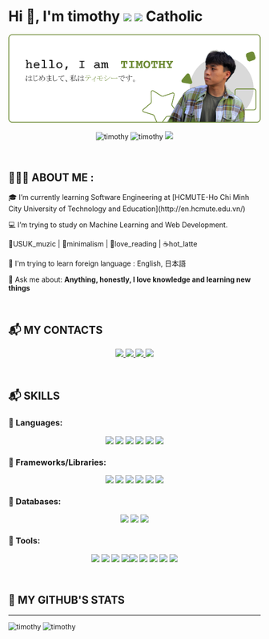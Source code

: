 <h1 align="left">Hi 👋, I'm timothy <img src="https://img.icons8.com/color/48/000000/vietnam-circular.png"/> <img src="https://img.icons8.com/fluent/48/000000/church.png"/> Catholic </h1>

![timothyBanner](./banner.png)


<p align="center"> 
  <img src="https://komarev.com/ghpvc/?username=timothytnm26&color=6E8B36" alt="timothy" /> 
  <img src="https://badges.pufler.dev/repos/timothytnm26" alt="timothy" /> 
  <img src="https://visitor-badge.laobi.icu/badge?page_id=timomint.timothytnm26")/>
</p> <br>
<h2>👨🏽‍💻 ABOUT ME :</h2>


<div align="left">
        <p> 🎓 I’m currently learning Software Engineering at [HCMUTE-Ho Chi Minh City University of Technology and Education](http://en.hcmute.edu.vn/)
        <p> 💻 I’m trying to study on Machine Learning and Web Development. 
        <p> 🎼USUK_muzic | 🍏minimalism | 📖love_reading | ☕hot_latte</p>
        <p> 📖 I'm trying to learn foreign language : English, 日本語</p>
        <p> 💬 Ask me about: <b>Anything, honestly, I love knowledge and learning new things</b></p>  
  </div>
<br>
<h2>📬 MY CONTACTS</h2>


<p align="center">
  <a href="https://www.linkedin.com/in/timothytran26/" target="_blank">
    <img src="https://img.icons8.com/fluent/48/000000/linkedin.png"/>
  </a>
  <a href="https://github.com/timothytnm26" alt="Github">
    <img src="https://img.icons8.com/fluent/48/000000/github.png"/>
  </a>  
  <a href="mailto:timothytnm@gmail.com" alt="Email">
    <img src="https://img.icons8.com/fluency/48/undefined/gmail-new.png"/>
  </a>
  <a href="https://www.facebook.com/timothytran26/" alt="Facebook">
    <img src="https://img.icons8.com/color/48/undefined/facebook.png"/ target="_blank" />
  </a> 
</p>
<br>
<h2>📬 SKILLS</h2>


<h3>🎯 Languages:</h3>
<p align="center">
<img src="https://img.icons8.com/color/48/undefined/java-coffee-cup-logo--v1.png"/>
<img src="https://img.icons8.com/color/48/undefined/c-sharp-logo.png"/>
<img src="https://img.icons8.com/color/48/undefined/python--v1.png"/>
<img src="https://img.icons8.com/color/48/undefined/javascript--v1.png"/>
<img src="https://img.icons8.com/color/48/undefined/html-5--v1.png"/>
<img src="https://img.icons8.com/color/48/undefined/sass.png"/>
</p>
<h3>🎯 Frameworks/Libraries:</h3>
<p align="center">
<img src="https://img.icons8.com/color/48/undefined/react-native.png"/>
<img src="https://img.icons8.com/external-tal-revivo-color-tal-revivo/48/undefined/external-nodejs-is-an-open-source-cross-platform-javascript-run-time-environment-logo-color-tal-revivo.png"/>
<img src="https://img.icons8.com/color/48/undefined/bootstrap.png"/>
<img src="https://img.icons8.com/color/48/undefined/flutter.png"/>
<img src="https://img.icons8.com/color/48/undefined/spring-logo.png"/>
<img src="https://img.icons8.com/external-tal-revivo-color-tal-revivo/48/undefined/external-net-or-dot-net-a-software-framework-developed-by-microsoft-logo-color-tal-revivo.png"/>
</p>
<h3>🎯 Databases:</h3>
<p align="center">
<img src="https://img.icons8.com/color/48/undefined/mongodb.png"/>
<img src="https://img.icons8.com/color/48/undefined/microsoft-sql-server.png"/>
<img src="https://img.icons8.com/color/48/undefined/mysql-logo.png"/>

</p>
<h3>🎯 Tools:</h3>
<p align="center">
<img src="https://img.icons8.com/color/48/undefined/visual-studio-code-2019.png"/>
<img src="https://img.icons8.com/color/48/undefined/visual-studio--v2.png"/>
<img src="https://img.icons8.com/officel/48/undefined/java-eclipse.png"/>
<img src="https://img.icons8.com/color/48/000000/git.png"/><img src="https://img.icons8.com/material-outlined/48/undefined/github.png"/>
  <img src="https://img.icons8.com/fluency/48/undefined/anaconda--v2.png"/>
  <img src="https://img.icons8.com/color/48/undefined/figma--v1.png"/>
  <img src="https://img.icons8.com/color/48/undefined/adobe-illustrator--v1.png"/>
  <img src="https://img.icons8.com/color/48/undefined/adobe-photoshop--v1.png"/>
</p>
<br>


<h2>📌 MY GITHUB'S STATS</h2>

-----

<div align="left">
    <img height="200em" src="https://github-readme-stats.vercel.app/api?username=timothytnm26&show_icons=true&line_height=26&count_private=true&title_color=6E8B36&text_color=000000&icon_color=6E8B36&bg_color=ffffff&hide_border=false&border_color=6E8B36" alt="timothy" />
    <img height="200em" src="https://github-readme-stats.vercel.app/api/top-langs?username=timothytnm26&show_icons=true&title_color=6E8B36&text_color=000000&icon_color=0c0c0c&layout=compact&hide_border=false&bg_color=ffffff&border_color=6E8B36" alt="timothy" />
</div>
